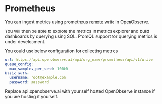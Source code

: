 # Prometheus 

You can ingest metrics using prometheus [remote write](https://prometheus.io/docs/prometheus/latest/configuration/configuration/#remote_write) in OpenObserve.

You will then be able to explore the metrics in metrics explorer and build dashboards by querying using SQL. PromQL support for querying metrics is under development.

You could use below configuration for collecting metrics

```yaml
url: https://api.openobserve.ai/api/org_name/prometheus/api/v1/write
queue_config:
  max_samples_per_send: 10000
basic_auth:
  username: root@example.com
  password: password
```

Replace api.openobserve.ai with your self hosted OpenObserve instance if you are hosting it yourself.

